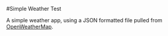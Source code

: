 #Simple Weather Test

A simple weather app, using a JSON formatted file pulled from [OpenWeatherMap](http://openweathermap.org/).